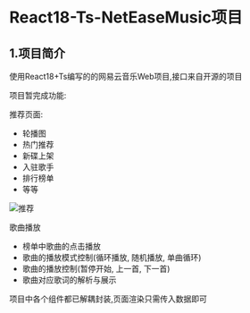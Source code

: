 # React18-Ts-NetEaseMusic项目

## 1.项目简介

使用React18+Ts编写的的网易云音乐Web项目,接口来自开源的项目

项目暂完成功能:

推荐页面:

- 轮播图
- 热门推荐
- 新碟上架
- 入驻歌手
- 排行榜单
- 等等

![推荐](./assets/readimg/banner.png)

歌曲播放

- 榜单中歌曲的点击播放
- 歌曲的播放模式控制(循环播放, 随机播放, 单曲循环)
- 歌曲的播放控制(暂停开始, 上一首, 下一首)
- 歌曲对应歌词的解析与展示



项目中各个组件都已解耦封装,页面渲染只需传入数据即可
